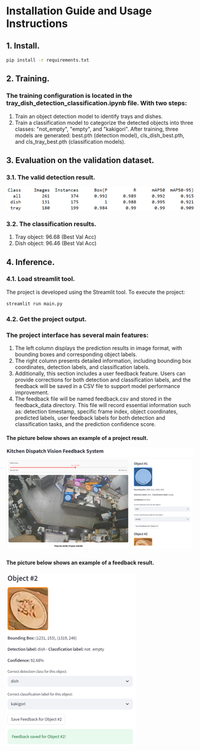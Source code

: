 # Installation Guide and Usage Instructions
## 1. Install.
```bash
pip install -r requirements.txt
```
## 2. Training.
### The training configuration is located in the tray_dish_detection_classification.ipynb file. With two steps:
1. Train an object detection model to identify trays and dishes.
2. Train a classification model to categorize the detected objects into three classes: "not_empty", "empty", and "kakigori".
After training, three models are generated: best.pth (detection model), cls_dish_best.pth, and cls_tray_best.pth (classification models).

## 3. Evaluation on the validation dataset.
### 3.1. The valid detection result.
![Detection Result](results/detection_result.png)
### 3.2. The classification results.
1. Tray object: 96.68 (Best Val Acc)
2. Dish object: 96.46 (Best Val Acc)

## 4. Inference.
### 4.1. Load streamlit tool.
The project is developed using the Streamlit tool. To execute the project:
```bash
streamlit run main.py
```
### 4.2. Get the project output.
### The project interface has several main features:
1. The left column displays the prediction results in image format, with bounding boxes and corresponding object labels.
2. The right column presents detailed information, including bounding box coordinates, detection labels, and classification labels.
3. Additionally, this section includes a user feedback feature. Users can provide corrections for both detection and classification labels, and the feedback will be saved in a CSV file to support model performance improvement.
4. The feedback file will be named feedback.csv and stored in the feedback_data directory. This file will record essential information such as: detection timestamp, specific frame index, object coordinates, predicted labels, user feedback labels for both detection and classification tasks, and the prediction confidence score.
#### The picture below shows an example of a project result.
![Project Result](results/project_result.png)

#### The picture below shows an example of a feedback result.
<img src="results/feedback_result.png" alt="Feedback Result" width="350"/>
